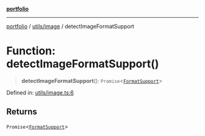 [**portfolio**](../../../README.md)

***

[portfolio](../../../modules.md) / [utils/image](../README.md) / detectImageFormatSupport

# Function: detectImageFormatSupport()

> **detectImageFormatSupport**(): `Promise`\<[`FormatSupport`](../interfaces/FormatSupport.md)\>

Defined in: [utils/image.ts:6](https://github.com/tnorlund/Portfolio/blob/8f0d8db26d420dad652f0df1c92cc72c5535076c/portfolio/utils/image.ts#L6)

## Returns

`Promise`\<[`FormatSupport`](../interfaces/FormatSupport.md)\>

